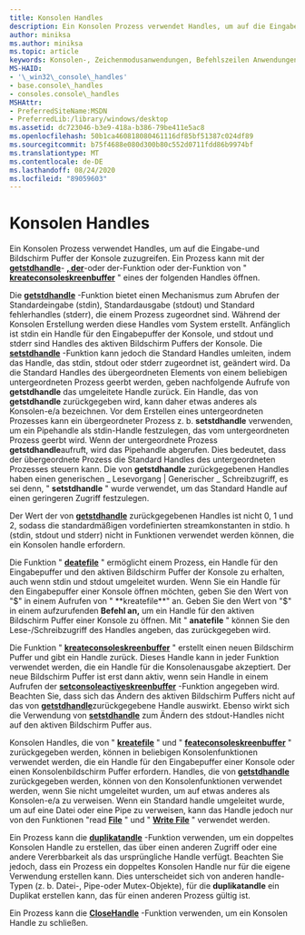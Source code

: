 ```yaml
---
title: Konsolen Handles
description: Ein Konsolen Prozess verwendet Handles, um auf die Eingabe-und Bildschirm Puffer der Konsole zuzugreifen, einschließlich der Funktionen "getstdhandle", "kreatefile" oder "feateconsoleskreenbuffer".
author: miniksa
ms.author: miniksa
ms.topic: article
keywords: Konsolen-, Zeichenmodusanwendungen, Befehlszeilen Anwendungen, Terminalanwendungen, Konsolen-API
MS-HAID:
- '\_win32\_console\_handles'
- base.console\_handles
- consoles.console\_handles
MSHAttr:
- PreferredSiteName:MSDN
- PreferredLib:/library/windows/desktop
ms.assetid: dc723046-b3e9-418a-b386-79be411e5ac8
ms.openlocfilehash: 50b1ca460818080461116df85bf51387c024df89
ms.sourcegitcommit: b75f4688e080d300b80c552d0711fdd86b9974bf
ms.translationtype: MT
ms.contentlocale: de-DE
ms.lasthandoff: 08/24/2020
ms.locfileid: "89059603"
---
```

# <a name="console-handles"></a>Konsolen Handles


Ein Konsolen Prozess verwendet Handles, um auf die Eingabe-und Bildschirm Puffer der Konsole zuzugreifen. Ein Prozess kann mit der [**getstdhandle**](getstdhandle.md)- [**, der**](https://msdn.microsoft.com/library/windows/desktop/aa363858)-oder der-Funktion oder der-Funktion von " [**kreateconsoleskreenbuffer**](createconsolescreenbuffer.md) " eines der folgenden Handles öffnen.

Die [**getstdhandle**](getstdhandle.md) -Funktion bietet einen Mechanismus zum Abrufen der Standardeingabe (stdin), Standardausgabe (stdout) und Standard fehlerhandles (stderr), die einem Prozess zugeordnet sind. Während der Konsolen Erstellung werden diese Handles vom System erstellt. Anfänglich ist stdin ein Handle für den Eingabepuffer der Konsole, und stdout und stderr sind Handles des aktiven Bildschirm Puffers der Konsole. Die [**setstdhandle**](setstdhandle.md) -Funktion kann jedoch die Standard Handles umleiten, indem das Handle, das stdin, stdout oder stderr zugeordnet ist, geändert wird. Da die Standard Handles des übergeordneten Elements von einem beliebigen untergeordneten Prozess geerbt werden, geben nachfolgende Aufrufe von **getstdhandle** das umgeleitete Handle zurück. Ein Handle, das von **getstdhandle** zurückgegeben wird, kann daher etwas anderes als Konsolen-e/a bezeichnen. Vor dem Erstellen eines untergeordneten Prozesses kann ein übergeordneter Prozess z. b. **setstdhandle** verwenden, um ein Pipehandle als stdin-Handle festzulegen, das vom untergeordneten Prozess geerbt wird. Wenn der untergeordnete Prozess **getstdhandle**aufruft, wird das Pipehandle abgerufen. Dies bedeutet, dass der übergeordnete Prozess die Standard Handles des untergeordneten Prozesses steuern kann. Die von **getstdhandle** zurückgegebenen Handles haben einen generischen \_ Lesevorgang | Generischer \_ Schreibzugriff, es sei denn, " **setstdhandle** " wurde verwendet, um das Standard Handle auf einen geringeren Zugriff festzulegen.

Der Wert der von [**getstdhandle**](getstdhandle.md) zurückgegebenen Handles ist nicht 0, 1 und 2, sodass die standardmäßigen vordefinierten streamkonstanten in stdio. h (stdin, stdout und stderr) nicht in Funktionen verwendet werden können, die ein Konsolen handle erfordern.

Die Funktion " [**deatefile**](https://msdn.microsoft.com/library/windows/desktop/aa363858) " ermöglicht einem Prozess, ein Handle für den Eingabepuffer und den aktiven Bildschirm Puffer der Konsole zu erhalten, auch wenn stdin und stdout umgeleitet wurden. Wenn Sie ein Handle für den Eingabepuffer einer Konsole öffnen möchten, geben Sie den Wert von "$" in einem Aufrufen von " **kreatefile**" an. Geben Sie den Wert von "$" in einem aufzurufenden **Befehl an,** um ein Handle für den aktiven Bildschirm Puffer einer Konsole zu öffnen. Mit " **anatefile** " können Sie den Lese-/Schreibzugriff des Handles angeben, das zurückgegeben wird.

Die Funktion " [**kreateconsoleskreenbuffer**](createconsolescreenbuffer.md) " erstellt einen neuen Bildschirm Puffer und gibt ein Handle zurück. Dieses Handle kann in jeder Funktion verwendet werden, die ein Handle für die Konsolenausgabe akzeptiert. Der neue Bildschirm Puffer ist erst dann aktiv, wenn sein Handle in einem Aufrufen der [**setconsoleactiveskreenbuffer**](setconsoleactivescreenbuffer.md) -Funktion angegeben wird. Beachten Sie, dass sich das Ändern des aktiven Bildschirm Puffers nicht auf das von [**getstdhandle**](getstdhandle.md)zurückgegebene Handle auswirkt. Ebenso wirkt sich die Verwendung von [**setstdhandle**](setstdhandle.md) zum Ändern des stdout-Handles nicht auf den aktiven Bildschirm Puffer aus.

Konsolen Handles, die von " [**kreatefile**](https://msdn.microsoft.com/library/windows/desktop/aa363858) " und " [**feateconsoleskreenbuffer**](createconsolescreenbuffer.md) " zurückgegeben werden, können in beliebigen Konsolenfunktionen verwendet werden, die ein Handle für den Eingabepuffer einer Konsole oder einen Konsolenbildschirm Puffer erfordern. Handles, die von [**getstdhandle**](getstdhandle.md) zurückgegeben werden, können von den Konsolenfunktionen verwendet werden, wenn Sie nicht umgeleitet wurden, um auf etwas anderes als Konsolen-e/a zu verweisen. Wenn ein Standard handle umgeleitet wurde, um auf eine Datei oder eine Pipe zu verweisen, kann das Handle jedoch nur von den Funktionen "read [**File**](https://msdn.microsoft.com/library/windows/desktop/aa365467) " und " [**Write File**](https://msdn.microsoft.com/library/windows/desktop/aa365747) " verwendet werden.

Ein Prozess kann die [**duplikatandle**](https://msdn.microsoft.com/library/windows/desktop/ms724251) -Funktion verwenden, um ein doppeltes Konsolen Handle zu erstellen, das über einen anderen Zugriff oder eine andere Vererbbarkeit als das ursprüngliche Handle verfügt. Beachten Sie jedoch, dass ein Prozess ein doppeltes Konsolen Handle nur für die eigene Verwendung erstellen kann. Dies unterscheidet sich von anderen handle-Typen (z. b. Datei-, Pipe-oder Mutex-Objekte), für die **duplikatandle** ein Duplikat erstellen kann, das für einen anderen Prozess gültig ist.

Ein Prozess kann die [**CloseHandle**](https://msdn.microsoft.com/library/windows/desktop/ms724211) -Funktion verwenden, um ein Konsolen Handle zu schließen.

 

 




